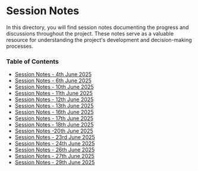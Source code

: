 # Session Notes
In this directory, you will find session notes documenting the progress and discussions throughout the project. These notes serve as a valuable resource for understanding the project's development and decision-making processes.
### Table of Contents
- [Session Notes - 4th June 2025](https://github.com/plochoidysis-ojwege/Industrial-Panel-Design/blob/main/Documentation/Session%20notes/Session%20Notes-04th%20June%202025.md)
- [Session Notes - 6th June 2025](https://github.com/plochoidysis-ojwege/Industrial-Panel-Design/blob/main/Documentation/Session%20notes/Session%20Notes-06th%20June%202025.md)
- [Session Notes - 10th June 2025](https://github.com/plochoidysis-ojwege/Industrial-Panel-Design/blob/main/Documentation/Session%20notes/Session%20Notes-10th%20June%202025.md)
- [Session Notes - 11th June 2025]()
- [Session Notes - 12th June 2025](https://github.com/plochoidysis-ojwege/Industrial-Panel-Design/blob/main/Documentation/Session%20notes/Session%20Notes-12th%20June%202025.md)
- [Session Notes - 13th June 2025](https://github.com/plochoidysis-ojwege/Industrial-Panel-Design/blob/main/Documentation/Session%20notes/Session%20Notes-13th%20June%202025.md)
- [Session Notes - 16th June 2025](https://github.com/plochoidysis-ojwege/Industrial-Panel-Design/blob/main/Documentation/Session%20notes/Session%20Notes-16th%20June%202025.md)
- [Session Notes - 17th June 2025](https://github.com/plochoidysis-ojwege/Industrial-Panel-Design/blob/main/Documentation/Session%20notes/Session%20notes-17th%20June%202025.md)
- [Session Notes - 18th June 2025](https://github.com/plochoidysis-ojwege/Industrial-Panel-Design/blob/main/Documentation/Session%20notes/Session%20Notes-18th%20June%202025.md)
- [Session Notes -20th June 2025](https://github.com/plochoidysis-ojwege/Industrial-Panel-Design/blob/main/Documentation/Session%20notes/Session%20Notes-20th%20June%202025.md)
- [Session Notes - 23rd June 2025](https://github.com/plochoidysis-ojwege/Industrial-Panel-Design/blob/main/Documentation/Session%20notes/Session%20Notes-23rd%20June%202025.md)
- [Session Notes - 24th June 2025](https://github.com/plochoidysis-ojwege/Industrial-Panel-Design/blob/main/Documentation/Session%20notes/Session%20Notes-24th%20June%202025.md)
- [Session Notes - 26th June 2025](https://github.com/plochoidysis-ojwege/Industrial-Panel-Design/blob/main/Documentation/Session%20notes/Session%20Notes-26th%20June%202025.md)
- [Session Notes - 27th June 2025](https://github.com/plochoidysis-ojwege/Industrial-Panel-Design/blob/main/Documentation/Session%20notes/Session%20Notes-27th%20June%202025.md)
- [Session Notes - 29th June 2025]()
